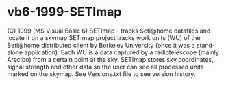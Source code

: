# vb6-1999-SETImap
(C) 1999
(MS Visual Basic 6) SETImap - tracks Seti@home datafiles and locate it on a skymap
SETImap project tracks work units (WU) of the Seti@home distributed client by Berkeley University (once it was a stand-alone application).
Each WU is a data captured by a radiotelescope (mainly Arecibo) from a certain point at the sky. SETImap stores sky coordinates, signal strength and other data so the user can see all processed units marked on the skymap.
See Versions.txt file to see version history.
